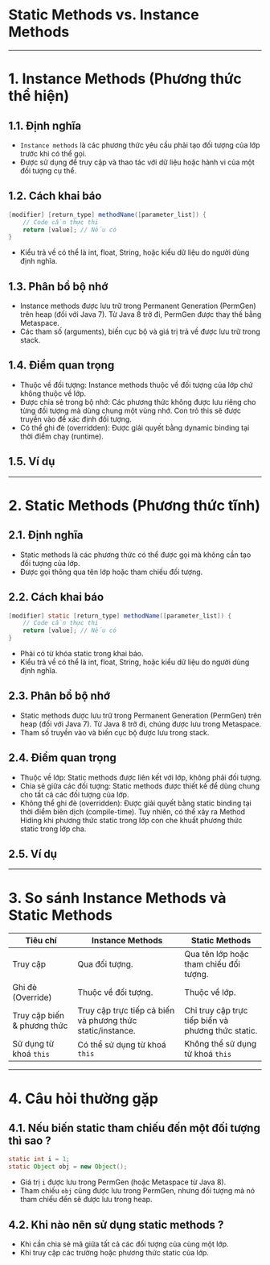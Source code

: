 # Static Methods vs. Instance Methods

---

# 1. Instance Methods (Phương thức thể hiện)

## 1.1. Định nghĩa

- `Instance methods` là các phương thức yêu cầu phải tạo đối tượng của lớp trước khi có thể gọi.
- Được sử dụng để truy cập và thao tác với dữ liệu hoặc hành vi của một đối tượng cụ thể.

## 1.2. Cách khai báo

```java
[modifier] [return_type] methodName([parameter_list]) {
    // Code cần thực thi
    return [value]; // Nếu có
}
```

- Kiểu trả về có thể là int, float, String, hoặc kiểu dữ liệu do người dùng định nghĩa.

## 1.3. Phân bổ bộ nhớ

- Instance methods được lưu trữ trong Permanent Generation (PermGen) trên heap (đối với Java 7). Từ Java 8 trở đi, PermGen được thay thế bằng Metaspace.
- Các tham số (arguments), biến cục bộ và giá trị trả về được lưu trữ trong stack.

## 1.4. Điểm quan trọng

- Thuộc về đối tượng: Instance methods thuộc về đối tượng của lớp chứ không thuộc về lớp.
- Được chia sẻ trong bộ nhớ: Các phương thức không được lưu riêng cho từng đối tượng mà dùng chung một vùng nhớ. Con trỏ this sẽ được truyền vào để xác định đối tượng.
- Có thể ghi đè (overridden): Được giải quyết bằng dynamic binding tại thời điểm chạy (runtime).

## 1.5. Ví dụ

---

# 2. Static Methods (Phương thức tĩnh)

## 2.1. Định nghĩa

- Static methods là các phương thức có thể được gọi mà không cần tạo đối tượng của lớp.
- Được gọi thông qua tên lớp hoặc tham chiếu đối tượng.

## 2.2. Cách khai báo

```java
[modifier] static [return_type] methodName([parameter_list]) {
    // Code cần thực thi
    return [value]; // Nếu có
}
```

- Phải có từ khóa static trong khai báo.
- Kiểu trả về có thể là int, float, String, hoặc kiểu dữ liệu do người dùng định nghĩa.

## 2.3. Phân bổ bộ nhớ

- Static methods được lưu trữ trong Permanent Generation (PermGen) trên heap (đối với Java 7). Từ Java 8 trở đi, chúng được lưu trong Metaspace.
- Tham số truyền vào và biến cục bộ được lưu trong stack.

## 2.4. Điểm quan trọng

- Thuộc về lớp: Static methods được liên kết với lớp, không phải đối tượng.
- Chia sẻ giữa các đối tượng: Static methods được thiết kế để dùng chung cho tất cả các đối tượng của lớp.
- Không thể ghi đè (overridden): Được giải quyết bằng static binding tại thời điểm biên dịch (compile-time). Tuy nhiên, có thể xảy ra Method Hiding khi phương thức static trong lớp con che khuất phương thức static trong lớp cha.

## 2.5. Ví dụ

---

# 3. So sánh Instance Methods và Static Methods

| Tiêu chí                    | Instance Methods                                           | Static Methods                                     |
| --------------------------- | ---------------------------------------------------------- | -------------------------------------------------- |
| Truy cập                    | Qua đối tượng.                                             | Qua tên lớp hoặc tham chiếu đối tượng.             |
| Ghi đè (Override)           | Thuộc về đối tượng.                                        | Thuộc về lớp.                                      |
| Truy cập biến & phương thức | Truy cập trực tiếp cả biến và phương thức static/instance. | Chỉ truy cập trực tiếp biến và phương thức static. |
| Sử dụng từ khoá `this`      | Có thể sử dụng từ khoá `this`                              | Không thể sử dụng từ khoá `this`                   |

---

# 4. Câu hỏi thường gặp

## 4.1. Nếu biến static tham chiếu đến một đối tượng thì sao ?

```java
static int i = 1;
static Object obj = new Object();
```

- Giá trị `i` được lưu trong PermGen (hoặc Metaspace từ Java 8).
- Tham chiếu `obj` cũng được lưu trong PermGen, nhưng đối tượng mà nó tham chiếu đến sẽ được lưu trong heap.

## 4.2. Khi nào nên sử dụng static methods ?

- Khi cần chia sẻ mã giữa tất cả các đối tượng của cùng một lớp.
- Khi truy cập các trường hoặc phương thức static của lớp.
